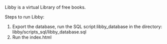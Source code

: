 Libby is a virtual Library of free books.

Steps to run Libby:

1. Export the database, run the SQL script:libby_database in the directory: libby/scripts_sql/libby_database.sql
2. Run the index.html
